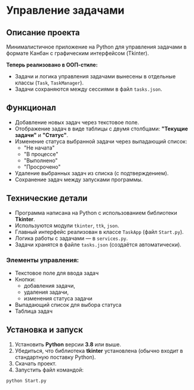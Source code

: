 # Управление задачами

## Описание проекта
Минималистичное приложение на Python для управления задачами в формате Канбан с графическим интерфейсом (Tkinter).

**Теперь реализовано в ООП-стиле:**
- Задачи и логика управления задачами вынесены в отдельные классы (`Task`, `TaskManager`).
- Задачи сохраняются между сессиями в файл `tasks.json`.

## Функционал
- Добавление новых задач через текстовое поле.
- Отображение задач в виде таблицы с двумя столбцами: **"Текущие задачи"** и **"Статус"**.
- Изменение статуса выбранной задачи через выпадающий список:
  - "Не начата"
  - "В процессе"
  - "Выполнено"
  - "Просрочено"
- Удаление выбранных задач из списка (с подтверждением).
- Сохранение задач между запусками программы.

## Технические детали
- Программа написана на Python с использованием библиотеки **Tkinter**.
- Используются модули `tkinter`, `ttk`, `json`.
- Главный интерфейс реализован в классе `TaskApp` (файл `Start.py`).
- Логика работы с задачами — в `services.py`.
- Задачи хранятся в файле `tasks.json` (создаётся автоматически).

### Элементы управления:
- Текстовое поле для ввода задач
- Кнопки:
  - добавления задачи,
  - удаления задачи,
  - изменения статуса задачи
- Выпадающий список для выбора статуса
- Таблица задач

## Установка и запуск
1. Установить **Python** версии **3.8** или выше.
2. Убедиться, что библиотека **tkinter** установлена (обычно входит в стандартную поставку Python).
3. Скачать проект.
4. Запустить файл командой:

```bash
python Start.py
```
